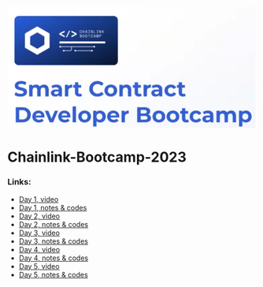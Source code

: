 
![Aquí la descripción de la imagen por si no carga](chainlink.PNG)

# Chainlink-Bootcamp-2023



### Links: 

* [Day 1, video](https://www.youtube.com/watch?v=gMTFa6HOOBc)
* [Day 1, notes & codes](https://github.com/IsraQuanDev/Chainlink-Bootcamp-2023/blob/4c3cd35b8634711faddaf33ddc8ecdba5fdb27d4/Day_1_notes_codes.md)
* [Day 2, video](https://www.youtube.com/watch?v=za5LNFydbmE)
* [Day 2, notes & codes]( https://github.com/IsraQuanDev/Chainlink-Bootcamp-2023/blob/35d864718890890d7978568a3db3fb6254f34783/Day_2_notes_codes.md)
* [Day 3, video](https://www.youtube.com/watch?v=GCFh5Fo3mnw)
* [Day 3, notes & codes](https://github.com/IsraQuanDev/Chainlink-Bootcamp-2023/blob/9c6a4256bb401c658bd472a8cccb71bda9a1daac/Day_3_notes_codes.md)
* [Day 4, video]()
* [Day 4, notes & codes]()
* [Day 5, video]()
* [Day 5, notes & codes]()
